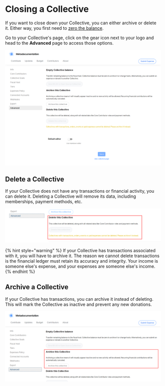 # Closing a Collective

If you want to close down your Collective, you can either archive or delete it. Either way, you first need to [zero the balance](zero-collective-balance.md).

Go to your Collective's page, click on the gear icon next to your logo and head to the **Advanced** page to access those options.

![](../../.gitbook/assets/collectives_closing-a-collective_advanced.png)

## Delete a Collective

If your Collective does not have any transactions or financial activity, you can delete it. Deleting a Collective will remove its data, including memberships, payment methods, etc.

![](../../.gitbook/assets/collectives_closing-a-collective_delete.png)

{% hint style="warning" %}
If your Collective has transactions associated with it, you will have to archive it. The reason we cannot delete transactions is the financial ledger must retain its accuracy and integrity. Your income is someone else's expense, and your expenses are someone else's income.
{% endhint %}

## Archive a Collective

If your Collective has transactions, you can archive it instead of deleting. This will mark the Collective as inactive and prevent any new donations.

![](../../.gitbook/assets/collectives_closing-a-collective_archive.png)

